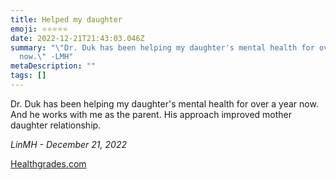 ```yaml
---
title: Helped my daughter
emoji: ⭐⭐⭐⭐⭐
date: 2022-12-21T21:43:03.046Z
summary: "\"Dr. Duk has been helping my daughter's mental health for over a year
  now.\" -LMH"
metaDescription: ""
tags: []
---
```

Dr. Duk has been helping my daughter's mental health for over a year now. And he works with me as the parent. His approach improved mother daughter relationship.

*LinMH - December 21, 2022*

[Healthgrades.com](https://www.healthgrades.com/physician/dr-anthony-duk-23s7g)